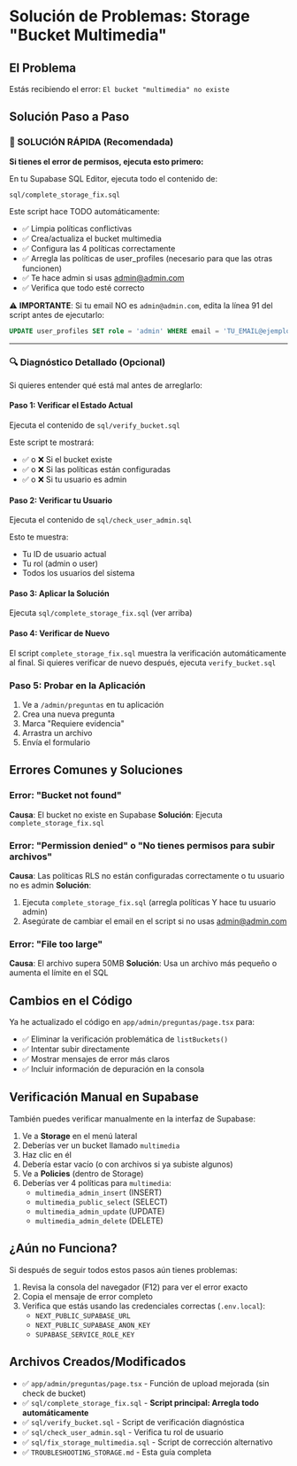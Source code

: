 # Solución de Problemas: Storage "Bucket Multimedia"

## El Problema
Estás recibiendo el error: `El bucket "multimedia" no existe`

## Solución Paso a Paso

### 🚀 SOLUCIÓN RÁPIDA (Recomendada)

**Si tienes el error de permisos, ejecuta esto primero:**

En tu Supabase SQL Editor, ejecuta todo el contenido de:
```
sql/complete_storage_fix.sql
```

Este script hace TODO automáticamente:
- ✅ Limpia políticas conflictivas
- ✅ Crea/actualiza el bucket multimedia
- ✅ Configura las 4 políticas correctamente
- ✅ Arregla las políticas de user_profiles (necesario para que las otras funcionen)
- ✅ Te hace admin si usas admin@admin.com
- ✅ Verifica que todo esté correcto

⚠️ **IMPORTANTE**: Si tu email NO es `admin@admin.com`, edita la línea 91 del script antes de ejecutarlo:
```sql
UPDATE user_profiles SET role = 'admin' WHERE email = 'TU_EMAIL@ejemplo.com';
```

---

### 🔍 Diagnóstico Detallado (Opcional)

Si quieres entender qué está mal antes de arreglarlo:

#### Paso 1: Verificar el Estado Actual
Ejecuta el contenido de `sql/verify_bucket.sql`

Este script te mostrará:
- ✅ o ❌ Si el bucket existe
- ✅ o ❌ Si las políticas están configuradas
- ✅ o ❌ Si tu usuario es admin

#### Paso 2: Verificar tu Usuario
Ejecuta el contenido de `sql/check_user_admin.sql`

Esto te muestra:
- Tu ID de usuario actual
- Tu rol (admin o user)
- Todos los usuarios del sistema

#### Paso 3: Aplicar la Solución
Ejecuta `sql/complete_storage_fix.sql` (ver arriba)

#### Paso 4: Verificar de Nuevo
El script `complete_storage_fix.sql` muestra la verificación automáticamente al final.
Si quieres verificar de nuevo después, ejecuta `verify_bucket.sql`

### Paso 5: Probar en la Aplicación
1. Ve a `/admin/preguntas` en tu aplicación
2. Crea una nueva pregunta
3. Marca "Requiere evidencia"
4. Arrastra un archivo
5. Envía el formulario

## Errores Comunes y Soluciones

### Error: "Bucket not found"
**Causa**: El bucket no existe en Supabase
**Solución**: Ejecuta `complete_storage_fix.sql` 

### Error: "Permission denied" o "No tienes permisos para subir archivos"
**Causa**: Las políticas RLS no están configuradas correctamente o tu usuario no es admin
**Solución**: 
1. Ejecuta `complete_storage_fix.sql` (arregla políticas Y hace tu usuario admin)
2. Asegúrate de cambiar el email en el script si no usas admin@admin.com

### Error: "File too large"
**Causa**: El archivo supera 50MB
**Solución**: Usa un archivo más pequeño o aumenta el límite en el SQL

## Cambios en el Código

Ya he actualizado el código en `app/admin/preguntas/page.tsx` para:
- ✅ Eliminar la verificación problemática de `listBuckets()`
- ✅ Intentar subir directamente
- ✅ Mostrar mensajes de error más claros
- ✅ Incluir información de depuración en la consola

## Verificación Manual en Supabase

También puedes verificar manualmente en la interfaz de Supabase:

1. Ve a **Storage** en el menú lateral
2. Deberías ver un bucket llamado `multimedia`
3. Haz clic en él
4. Debería estar vacío (o con archivos si ya subiste algunos)
5. Ve a **Policies** (dentro de Storage)
6. Deberías ver 4 políticas para `multimedia`:
   - `multimedia_admin_insert` (INSERT)
   - `multimedia_public_select` (SELECT)
   - `multimedia_admin_update` (UPDATE)
   - `multimedia_admin_delete` (DELETE)

## ¿Aún no Funciona?

Si después de seguir todos estos pasos aún tienes problemas:

1. Revisa la consola del navegador (F12) para ver el error exacto
2. Copia el mensaje de error completo
3. Verifica que estás usando las credenciales correctas (`.env.local`):
   - `NEXT_PUBLIC_SUPABASE_URL`
   - `NEXT_PUBLIC_SUPABASE_ANON_KEY`
   - `SUPABASE_SERVICE_ROLE_KEY`

## Archivos Creados/Modificados

- ✅ `app/admin/preguntas/page.tsx` - Función de upload mejorada (sin check de bucket)
- ✅ `sql/complete_storage_fix.sql` - **Script principal: Arregla todo automáticamente**
- ✅ `sql/verify_bucket.sql` - Script de verificación diagnóstica
- ✅ `sql/check_user_admin.sql` - Verifica tu rol de usuario
- ✅ `sql/fix_storage_multimedia.sql` - Script de corrección alternativo
- ✅ `TROUBLESHOOTING_STORAGE.md` - Esta guía completa

